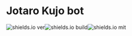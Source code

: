 # Jotaro Kujo bot
<img src="https://img.shields.io/github/package-json/v/damirtag/mfb" alt="shields.io ver"><img src="https://img.shields.io/badge/build-node.js-green" alt="shields.io build"><img src="https://img.shields.io/github/license/damirtag/mfb" alt="shields.io mit">
